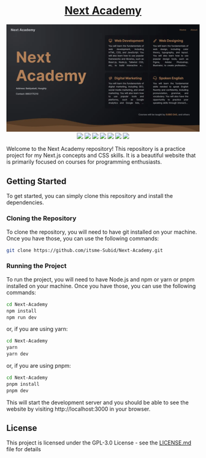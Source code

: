 <div align="center">

# [Next Academy](https://nextacademy.vercel.app/)
![](https://raw.githubusercontent.com/itsme-Subid/Next-Academy/main/preview.webp)
![](https://img.shields.io/github/license/itsme-Subid/Next-Academy?style=for-the-badge)
![](https://img.shields.io/github/languages/top/itsme-Subid/Next-Academy?style=for-the-badge)
![](https://img.shields.io/github/languages/count/itsme-Subid/Next-Academy?style=for-the-badge)
![](https://img.shields.io/github/languages/code-size/itsme-Subid/Next-Academy?style=for-the-badge)
![](https://img.shields.io/github/repo-size/itsme-Subid/Next-Academy?style=for-the-badge)
![](https://img.shields.io/github/last-commit/itsme-Subid/Next-Academy?style=for-the-badge)
![](https://img.shields.io/github/commit-activity/w/itsme-Subid/Next-Academy?style=for-the-badge)

</div>
Welcome to the Next Academy repository! This repository is a practice project for my Next.js concepts and CSS skills. It is a beautiful website that is primarily focused on courses for programming enthusiasts.

## Getting Started
To get started, you can simply clone this repository and install the dependencies.
### Cloning the Repository
To clone the repository, you will need to have git installed on your machine. Once you have those, you can use the following commands:
```bash
git clone https://github.com/itsme-Subid/Next-Academy.git
```
### Running the Project
To run the project, you will need to have Node.js and npm or yarn or pnpm installed on your machine. Once you have those, you can use the following commands:
```bash
cd Next-Academy
npm install
npm run dev
```
or, if you are using yarn:
```bash
cd Next-Academy
yarn
yarn dev
```
or, if you are using pnpm:
```bash
cd Next-Academy
pnpm install
pnpm dev
```
This will start the development server and you should be able to see the website by visiting http://localhost:3000 in your browser.

## License
This project is licensed under the GPL-3.0 License - see the [LICENSE.md](https://github.com/itsme-Subid/Next-Academy/blob/main/LICENSE) file for details
